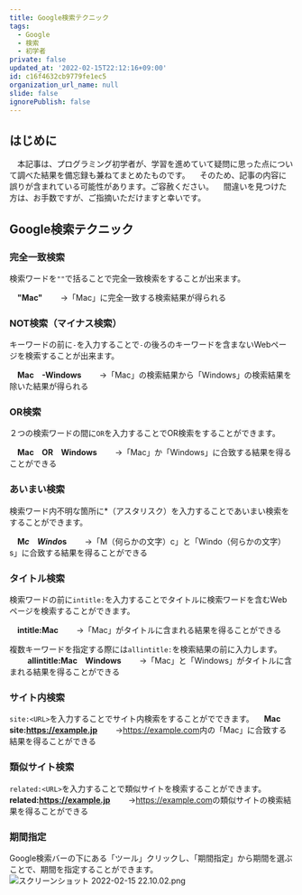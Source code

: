 ```yaml
---
title: Google検索テクニック
tags:
  - Google
  - 検索
  - 初学者
private: false
updated_at: '2022-02-15T22:12:16+09:00'
id: c16f4632cb9779fe1ec5
organization_url_name: null
slide: false
ignorePublish: false
---
```

## はじめに
　本記事は、プログラミング初学者が、学習を進めていて疑問に思った点について調べた結果を備忘録も兼ねてまとめたものです。
　そのため、記事の内容に誤りが含まれている可能性があります。ご容赦ください。
　間違いを見つけた方は、お手数ですが、ご指摘いただけますと幸いです。

## Google検索テクニック

### 完全一致検索
検索ワードを`""`で括ることで完全一致検索をすることが出来ます。

　**"Mac"**
　　→「Mac」に完全一致する検索結果が得られる

### NOT検索（マイナス検索）
キーワードの前に`-`を入力することで`-`の後ろのキーワードを含まないWebページを検索することが出来ます。

　**Mac　-Windows**
　　→「Mac」の検索結果から「Windows」の検索結果を除いた結果が得られる

### OR検索
２つの検索ワードの間に`OR`を入力することでOR検索をすることができます。

　**Mac　OR　Windows**
　　→「Mac」か「Windows」に合致する結果を得ることができる

### あいまい検索
検索ワード内不明な箇所に*（アスタリスク）を入力することであいまい検索をすることができます。

　**M*c　Windo*s**
　　→「M（何らかの文字）c」と「Windo（何らかの文字）s」に合致する結果を得ることができる

### タイトル検索
検索ワードの前に`intitle:`を入力することでタイトルに検索ワードを含むWebページを検索することができます。

　**intitle:Mac**
　　→「Mac」がタイトルに含まれる結果を得ることができる

複数キーワードを指定する際には`allintitle:`を検索結果の前に入力します。
　
　**allintitle:Mac　Windows**
　　→「Mac」と「Windows」がタイトルに含まれる結果を得ることができる

### サイト内検索
`site:<URL>`を入力することでサイト内検索をすることがでできます。
　**Mac site:https://example.jp**
　　→<https://example.com>内の「Mac」に合致する結果を得ることができる

### 類似サイト検索
`related:<URL>`を入力することで類似サイトを検索することができます。
**related:https://example.jp**
　　→<https://example.com>の類似サイトの検索結果を得ることができる

### 期間指定
Google検索バーの下にある「ツール」クリックし、「期間指定」から期間を選ぶことで、期間を指定することができます。
![スクリーンショット 2022-02-15 22.10.02.png](https://qiita-image-store.s3.ap-northeast-1.amazonaws.com/0/2342443/ac571d23-09dd-95fd-1d1b-4e4488d41294.png)











